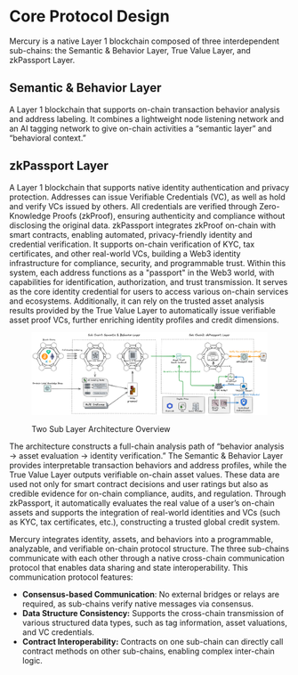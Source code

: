 # Core Protocol Design

Mercury is a native Layer 1 blockchain composed of three interdependent sub-chains: the Semantic & Behavior Layer, True Value Layer, and zkPassport Layer.

## Semantic & Behavior Layer

A Layer 1 blockchain that supports on-chain transaction behavior analysis and address labeling. It combines a lightweight node listening network and an AI tagging network to give on-chain activities a “semantic layer” and “behavioral context.”

## zkPassport Layer

A Layer 1 blockchain that supports native identity authentication and privacy protection. Addresses can issue Verifiable Credentials (VC), as well as hold and verify VCs issued by others. All credentials are verified through Zero-Knowledge Proofs (zkProof), ensuring authenticity and compliance without disclosing the original data. zkPassport integrates zkProof on-chain with smart contracts, enabling automated, privacy-friendly identity and credential verification. It supports on-chain verification of KYC, tax certificates, and other real-world VCs, building a Web3 identity infrastructure for compliance, security, and programmable trust. Within this system, each address functions as a "passport" in the Web3 world, with capabilities for identification, authorization, and trust transmission. It serves as the core identity credential for users to access various on-chain services and ecosystems. Additionally, it can rely on the trusted asset analysis results provided by the True Value Layer to automatically issue verifiable asset proof VCs, further enriching identity profiles and credit dimensions.



<figure><img src="../.gitbook/assets/技术架构图.png" alt=""><figcaption><p>Two Sub Layer Architecture Overview</p></figcaption></figure>

The architecture constructs a full-chain analysis path of “behavior analysis → asset evaluation → identity verification.” The Semantic & Behavior Layer provides interpretable transaction behaviors and address profiles, while the True Value Layer outputs verifiable on-chain asset values. These data are used not only for smart contract decisions and user ratings but also as credible evidence for on-chain compliance, audits, and regulation. Through zkPassport, it automatically evaluates the real value of a user’s on-chain assets and supports the integration of real-world identities and VCs (such as KYC, tax certificates, etc.), constructing a trusted global credit system.

Mercury integrates identity, assets, and behaviors into a programmable, analyzable, and verifiable on-chain protocol structure. The three sub-chains communicate with each other through a native cross-chain communication protocol that enables data sharing and state interoperability. This communication protocol features:

* **Consensus-based Communication**: No external bridges or relays are required, as sub-chains verify native messages via consensus.
* **Data Structure Consistency:** Supports the cross-chain transmission of various structured data types, such as tag information, asset valuations, and VC credentials.
* **Contract Interoperability:** Contracts on one sub-chain can directly call contract methods on other sub-chains, enabling complex inter-chain logic.
